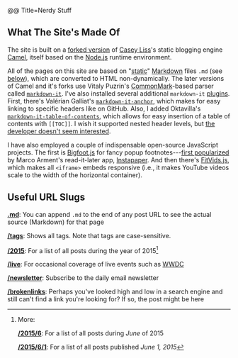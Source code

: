 @@ Title=Nerdy Stuff  

## What The Site's Made Of

The site is built on a [forked version][github] of [Casey Liss][twitter]'s static blogging engine [Camel][github 2], itself based on the [Node.js][wikipedia] runtime environment.

All of the pages on this site are based on "[static][wikipedia 2]" [Markdown][wikipedia 3] files `.md` (see [below][theoveranalyzed]), which are converted to HTML non-dynamically. The later versions of Camel and it's forks use Vitaly Puzrin's [CommonMark][commonmark]-based parser called [`markdown-it`][github 3]. I've also installed several additional `markdown-it` [plugins][mdipl]. First, there's Valérian Galliat's [`markdown-it-anchor`][github 4], which makes for easy linking to specific headers like on GitHub. Also, I added Oktavilla's [`markdown-it-table-of-contents`][github 5], which allows for easy insertion of a table of contents with `[[TOC]]`. I wish it supported nested header levels, but [the developer doesn't seem interested][okt].

I have also employed a couple of indispensable open-source JavaScript projects. The first is [Bigfoot.js][bigfootjs] for fancy popup footnotes---[first popularized][marco] by Marco Arment's read-it-later app, [Instapaper][itunes]. And then there's [FitVids.js][fitvidsjs], which makes all `<iframe>` embeds responsive (i.e., it makes YouTube videos scale to the width of the horizontal container).

## Useful URL Slugs

**[.md][theoveranalyzed 4]**: You can append `.md` to the end of any post URL to see the actual source (Markdown) for that page

**[/tags][theoveranalyzed 2]**: Shows all tags. Note that tags are case-sensitive.

**[/2015][theoveranalyzed 3]**: For a list of all posts during the year of 2015[^time]

**[/live][theoveranalyzed 5]**: For occasional coverage of live events such as [WWDC][apple]

**[/newsletter][theoveranalyzed 6]**: Subscribe to the daily email newsletter

**[/brokenlinks][theoveranalyzed 7]**: Perhaps you've looked high and low in a search engine and still can't find a link you're looking for? If so, the post might be here

[^time]: More:

	**[/2015/6][theoveranalyzed 8]**: For a list of all posts during *June* of 2015

	**[/2015/6/1][theoveranalyzed 9]**: For a list of all posts published *June 1, 2015*

[apple]: https://developer.apple.com/wwdc/
[bigfootjs]: http://www.bigfootjs.com/
[commonmark]: http://commonmark.org
[fitvidsjs]: http://fitvidsjs.com
[github]: https://github.com/DataMcFly/camel
[github 2]: https://github.com/cliss/camel
[github 3]: https://github.com/markdown-it/markdown-it
[github 4]: https://github.com/valeriangalliat/markdown-it-anchor
[github 5]: https://github.com/Oktavilla/markdown-it-table-of-contents
[itunes]: https://itunes.apple.com/us/app/instapaper/id288545208?mt=8&at=1l3vx9s
[marco]: http://www.marco.org/2011/10/17/instapaper-4-released
[mdipl]: https://www.npmjs.com/browse/keyword/markdown-it-plugin
[okt]: https://twitter.com/oktavilla/status/638103971018764288
[oktavilla]: http://oktavilla.se
[theoveranalyzed]: #useful-url-slugs
[theoveranalyzed 2]: /tags
[theoveranalyzed 3]: /2015
[theoveranalyzed 4]: /nerd.md
[theoveranalyzed 5]: /live
[theoveranalyzed 6]: /newsletter
[theoveranalyzed 7]: /brokenlinks
[theoveranalyzed 8]: /2015/6
[theoveranalyzed 9]: /2015/6/1
[twitter]: https://twitter.com/caseyliss
[twitter 2]: https://twitter.com/puzrin
[wikipedia]: https://en.wikipedia.org/wiki/Node.js
[wikipedia 2]: https://en.wikipedia.org/wiki/Static_web_page
[wikipedia 3]: https://en.wikipedia.org/wiki/Markdown
[wikipedia 4]: https://en.wikipedia.org/wiki/Safari_(web_browser)